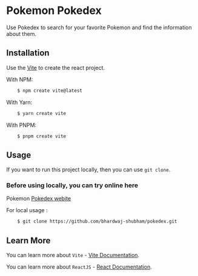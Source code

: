 # Pokemon Pokedex

Use Pokedex to search for your favorite Pokemon and find the information about them.

## Installation

Use the [Vite](https://vitejs.dev/) to create the react project.

With NPM:

```bash
    $ npm create vite@latest
```

With Yarn:

```bash
    $ yarn create vite
```

With PNPM:

```bash
    $ pnpm create vite
```

## Usage

If you want to run this project locally, then you can use `git clone`.

### Before using locally, you can try online here

Pokemon [Pokedex webite](https://professor-pokedex-app.netlify.app/)

For local usage :

```bash
    $ git clone https://github.com/bhardwaj-shubham/pokedex.git
```

## Learn More

You can learn more about `Vite` - [Vite Documentation](https://vitejs.dev/).

You can learn more about `ReactJS` - [React Documentation](https://react.dev/).
